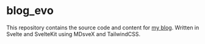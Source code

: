# blog_evo
This repository contains the source code and content for [my blog](https://prasad.me). Written in Svelte and SvelteKit using MDsveX and TailwindCSS.